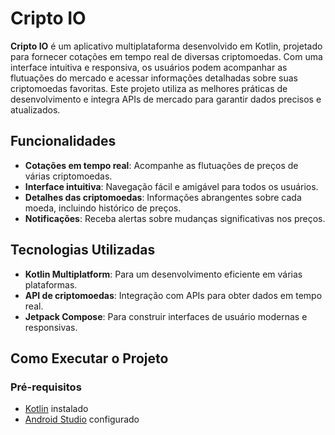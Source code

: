 # Cripto IO

**Cripto IO** é um aplicativo multiplataforma desenvolvido em Kotlin, projetado para fornecer cotações em tempo real de diversas criptomoedas. Com uma interface intuitiva e responsiva, os usuários podem acompanhar as flutuações do mercado e acessar informações detalhadas sobre suas criptomoedas favoritas. Este projeto utiliza as melhores práticas de desenvolvimento e integra APIs de mercado para garantir dados precisos e atualizados.

## Funcionalidades

- **Cotações em tempo real**: Acompanhe as flutuações de preços de várias criptomoedas.
- **Interface intuitiva**: Navegação fácil e amigável para todos os usuários.
- **Detalhes das criptomoedas**: Informações abrangentes sobre cada moeda, incluindo histórico de preços.
- **Notificações**: Receba alertas sobre mudanças significativas nos preços.

## Tecnologias Utilizadas

- **Kotlin Multiplatform**: Para um desenvolvimento eficiente em várias plataformas.
- **API de criptomoedas**: Integração com APIs para obter dados em tempo real.
- **Jetpack Compose**: Para construir interfaces de usuário modernas e responsivas.

## Como Executar o Projeto

### Pré-requisitos

- [Kotlin](https://kotlinlang.org/docs/getting-started.html) instalado
- [Android Studio](https://developer.android.com/studio) configurado

